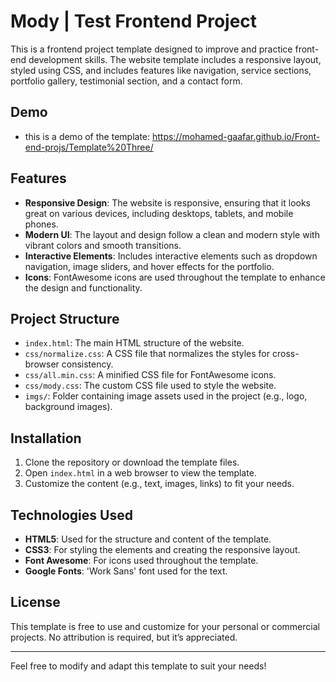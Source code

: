 

# Mody | Test Frontend Project

This is a frontend project template designed to improve and practice front-end development skills. The website template includes a responsive layout, styled using CSS, and includes features like navigation, service sections, portfolio gallery, testimonial section, and a contact form.

## Demo
- this is a demo of the template: 
https://mohamed-gaafar.github.io/Front-end-projs/Template%20Three/

## Features 

- **Responsive Design**: The website is responsive, ensuring that it looks great on various devices, including desktops, tablets, and mobile phones.
- **Modern UI**: The layout and design follow a clean and modern style with vibrant colors and smooth transitions.
- **Interactive Elements**: Includes interactive elements such as dropdown navigation, image sliders, and hover effects for the portfolio.
- **Icons**: FontAwesome icons are used throughout the template to enhance the design and functionality.

## Project Structure

- `index.html`: The main HTML structure of the website.
- `css/normalize.css`: A CSS file that normalizes the styles for cross-browser consistency.
- `css/all.min.css`: A minified CSS file for FontAwesome icons.
- `css/mody.css`: The custom CSS file used to style the website.
- `imgs/`: Folder containing image assets used in the project (e.g., logo, background images).


## Installation

1. Clone the repository or download the template files.
2. Open `index.html` in a web browser to view the template.
3. Customize the content (e.g., text, images, links) to fit your needs.

## Technologies Used

- **HTML5**: Used for the structure and content of the template.
- **CSS3**: For styling the elements and creating the responsive layout.
- **Font Awesome**: For icons used throughout the template.
- **Google Fonts**: 'Work Sans' font used for the text.

## License

This template is free to use and customize for your personal or commercial projects. No attribution is required, but it’s appreciated.

---

Feel free to modify and adapt this template to suit your needs!
